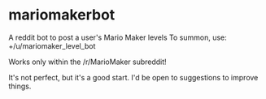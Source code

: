 # mariomakerbot
A reddit bot to post a user's Mario Maker levels
To summon, use:
+/u/mariomaker_level_bot <USERNAME>

Works only within the /r/MarioMaker subreddit!

It's not perfect, but it's a good start. I'd be open to suggestions to improve things.
